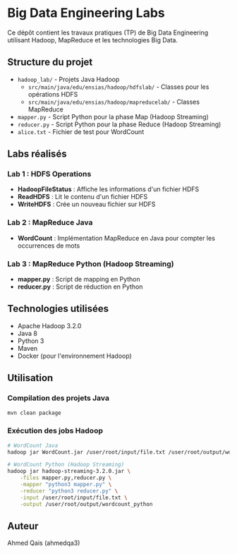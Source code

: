 # Big Data Engineering Labs

Ce dépôt contient les travaux pratiques (TP) de Big Data Engineering utilisant Hadoop, MapReduce et les technologies Big Data.

## Structure du projet

- `hadoop_lab/` - Projets Java Hadoop
  - `src/main/java/edu/ensias/hadoop/hdfslab/` - Classes pour les opérations HDFS
  - `src/main/java/edu/ensias/hadoop/mapreducelab/` - Classes MapReduce
- `mapper.py` - Script Python pour la phase Map (Hadoop Streaming)
- `reducer.py` - Script Python pour la phase Reduce (Hadoop Streaming)
- `alice.txt` - Fichier de test pour WordCount

## Labs réalisés

### Lab 1 : HDFS Operations
- **HadoopFileStatus** : Affiche les informations d'un fichier HDFS
- **ReadHDFS** : Lit le contenu d'un fichier HDFS
- **WriteHDFS** : Crée un nouveau fichier sur HDFS

### Lab 2 : MapReduce Java
- **WordCount** : Implémentation MapReduce en Java pour compter les occurrences de mots

### Lab 3 : MapReduce Python (Hadoop Streaming)
- **mapper.py** : Script de mapping en Python
- **reducer.py** : Script de réduction en Python

## Technologies utilisées

- Apache Hadoop 3.2.0
- Java 8
- Python 3
- Maven
- Docker (pour l'environnement Hadoop)

## Utilisation

### Compilation des projets Java
```bash
mvn clean package
```

### Exécution des jobs Hadoop
```bash
# WordCount Java
hadoop jar WordCount.jar /user/root/input/file.txt /user/root/output/wordcount

# WordCount Python (Hadoop Streaming)
hadoop jar hadoop-streaming-3.2.0.jar \
    -files mapper.py,reducer.py \
    -mapper "python3 mapper.py" \
    -reducer "python3 reducer.py" \
    -input /user/root/input/file.txt \
    -output /user/root/output/wordcount_python
```

## Auteur

Ahmed Qais (ahmedqa3)
